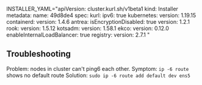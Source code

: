 INSTALLER_YAML="apiVersion: cluster.kurl.sh/v1beta1
kind: Installer
metadata:
  name: 49d8de4
spec:
  kurl:
    ipv6: true
  kubernetes:
    version: 1.19.15
  containerd:
    version: 1.4.6
  antrea:
    isEncryptionDisabled: true
    version: 1.2.1
  rook:
    version: 1.5.12
  kotsadm:
    version: 1.58.1
  ekco:
    version: 0.12.0
    enableInternalLoadBalancer: true
  registry:
    version: 2.7.1
"

## Troubleshooting

Problem: nodes in cluster can't ping6 each other.
Symptom: `ip -6 route` shows no default route
Solution: `sudo ip -6 route add default dev ens5`
